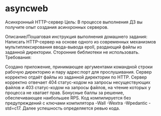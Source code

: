 # asyncweb


Асинхронный HTTP-сервер
Цель:
В процессе выполнения ДЗ вы получите опыт создания асинхронных серверов.

Описание/Пошаговая инструкция выполнения домашнего задания:
Написать HTTP-сервер на основе одного из современных механизмов мультиплексирования ввода-вывода epoll, раздающий файлы из заданной директории.
Сторонние библиотеки не использовать.
Требования:

Создано приложение, принимающее аргументами командной строки рабочую директорию и пару адрес:порт для прослушивания.
Сервер корректно отдаёт файлы из заданной директории по HTTP.
Сервер корректно отвечает 404 статус-кодом на запросы несуществующих файлов и 403 статус-кодом на запросы файлов, на чтение которых у процесса не хватает прав.
Бонусные баллы за решение, обеспечивающее наибольшее RPS.
Код компилируется без предупреждений с ключами компилятора -Wall -Wextra -Wpedantic -std=c17.
Далее успешность определяется ревью кода.